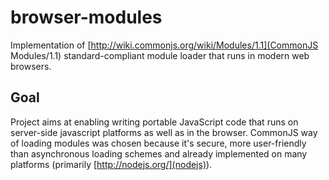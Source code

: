 browser-modules
===============

Implementation of [http://wiki.commonjs.org/wiki/Modules/1.1](CommonJS
Modules/1.1) standard-compliant module loader that runs in modern web browsers.

Goal
----

Project aims at enabling writing portable JavaScript code
that runs on server-side javascript platforms as well as in the browser.
CommonJS way of loading modules was chosen because it's secure, more
user-friendly than asynchronous loading schemes and already implemented
on many platforms (primarily [http://nodejs.org/](nodejs)).

